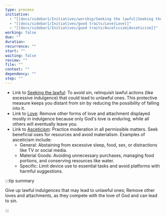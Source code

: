 ```yaml
---
type: process
initiative:
  - "[[docs/sidebar1/Initiatives/worship/Seeking the lawful|Seeking the lawful]]"
  - "[[docs/sidebar1/Initiatives/good traits/Love|Love]]"
  - "[[docs/sidebar1/Initiatives/good traits/Asceticism|Asceticism]]"
working: false
due: ""
duration: 
recurrence: ""
start: ""
waiting: false
review: ""
file: ""
context: ""
dependency: ""
step: ""
---
```


* Link to [Seeking the lawful](docs/sidebar1/Initiatives/worship/Seeking%20the%20lawful.md): To avoid sin, relinquish lawful actions (like excessive indulgence) that could lead to unlawful ones. This protective measure keeps you distant from sin by reducing the possibility of falling into it.
* Link to [Love](docs/sidebar1/Initiatives/good%20traits/Love.md): Remove other forms of love and attachment displayed mostly in indulgence because only God's love is enduring, while all others will eventually leave you.
* Link to [Asceticism](docs/sidebar1/Initiatives/good%20traits/Asceticism.md): Practice moderation in all permissible matters. Seek beneficial uses for resources and avoid materialism. Examples of asceticism include:
	* General: Abstaining from excessive sleep, food, sex, or distractions like TV or social media.
	* Material Goods: Avoiding unnecessary purchases, managing food portions, and conserving resources like water.
	* Specific: Limit device use to essential tasks and avoid platforms with harmful suggestions.

:::tip summary

Give up lawful indulgences that may lead to unlawful ones; Remove other loves and attachments, as they compete with the love of God and can lead to sin.

:::  
